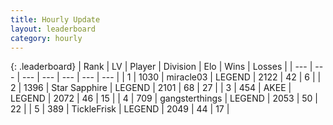 ```yaml
---
title: Hourly Update
layout: leaderboard
category: hourly
---
```


{: .leaderboard}
| Rank | LV | Player | Division | Elo | Wins | Losses |
| --- | --- | --- | --- | --- | --- | --- |
| <span data-change="0">1</span> | 1030 | <span title="ID: 416373">miracle03</span> | LEGEND | <span data-change="0">2122</span> | <span data-change="0">42</span> | <span data-change="0">6</span> |
| <span data-change="0">2</span> | 1396 | <span title="ID: 315148">Star Sapphire</span> | LEGEND | <span data-change="0">2101</span> | <span data-change="0">68</span> | <span data-change="0">27</span> |
| <span data-change="0">3</span> | 454 | <span title="ID: 455100">AKEE</span> | LEGEND | <span data-change="0">2072</span> | <span data-change="0">46</span> | <span data-change="0">15</span> |
| <span data-change="0">4</span> | 709 | <span title="ID: 92077">gangsterthings</span> | LEGEND | <span data-change="0">2053</span> | <span data-change="0">50</span> | <span data-change="0">22</span> |
| <span data-change="0">5</span> | 389 | <span title="ID: 512212">TickleFrisk</span> | LEGEND | <span data-change="0">2049</span> | <span data-change="0">44</span> | <span data-change="0">17</span> |